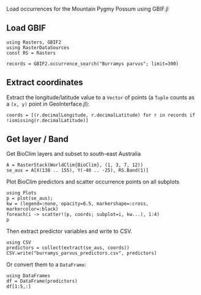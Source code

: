 Load occurrences for the Mountain Pygmy Possum using GBIF.jl

## Load GBIF

````@example gbif
using Rasters, GBIF2
using RasterDataSources
const RS = Rasters
````

````@example gbif
records = GBIF2.occurrence_search("Burramys parvus"; limit=300)
````

## Extract coordinates

Extract the longitude/latitude value to a `Vector` of points
(a `Tuple` counts as a `(x, y)` point in GeoInterface.jl):

````@example gbif
coords = [(r.decimalLongitude, r.decimalLatitude) for r in records if !ismissing(r.decimalLatitude)]
````

## Get layer / Band
Get BioClim layers and subset to south-east Australia

````@example gbif
A = RasterStack(WorldClim{BioClim}, (1, 3, 7, 12))
se_aus = A[X(138 .. 155), Y(-40 .. -25), RS.Band(1)]
````
Plot BioClim predictors and scatter occurrence points on all subplots

````@example gbif
using Plots
p = plot(se_aus);
kw = (legend=:none, opacity=0.5, markershape=:cross, markercolor=:black)
foreach(i -> scatter!(p, coords; subplot=i, kw...), 1:4)
p
````

Then extract predictor variables and write to CSV.
````@example gbif
using CSV
predictors = collect(extract(se_aus, coords))
CSV.write("burramys_parvus_predictors.csv", predictors)
````

Or convert them to a `DataFrame`:

````@example gbif
using DataFrames
df = DataFrame(predictors)
df[1:5,:]
````
